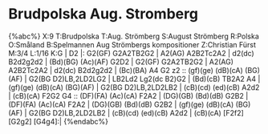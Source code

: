 # Brudpolska Aug. Stromberg

{%abc%}
X:9
T:Brudpolska 
T:Aug. Strömberg
S:August Strömberg
R:Polska
O:Småland
B:Spelmannen Aug Strömbergs kompositioner
Z:Christian Fürst
M:3/4
L:1/16
K:G
| D2 |: G2(GF) G2A2TB2G2 | A2(AG) A2B2Tc2A2 | d2(dc) B2d2g2d2 | (Bd)(BG) (Ac)(AF) G2D2 |
 G2(GF) G2A2TB2G2 | A2(AG) A2B2Tc2A2 | d2(dc) B2d2g2d2 | (Bc)(BA) A4 G2 z2 ::
(gf)(ge) (dB)(cA) (BG)(AF) | G2(BG D2)LB,2LD2LG2 | LB2Ld2 Lg2(dc B2)G2 | (Bd)(cB) TB2A2 A4 |
(gf)(ge) (dB)(cA) (BG)(AF) | G2(BG D2)LB,2LD2LB2 | (cB)(cd) (ed)(cB) A2d2 | (cB)(cA) F2G2 G4 ::
(DF)(FA) (Ac)(cA) F2A2 | (DG)(GB) (Bd)(dB) G2B2 | (DF)(FA) (Ac)(cA) F2A2 | (DG)(GB) (Bd)(dB) G2B2 |
(gf)(ge) (dB)(cA) (BG)(AF) | G2(BG D2)LB,2LD2LB2 | (cB)(cd) (ed)(cB) A2d2 | (cB)(cA) [F2f2][G2g2] [G4g4]:|
{%endabc%}

